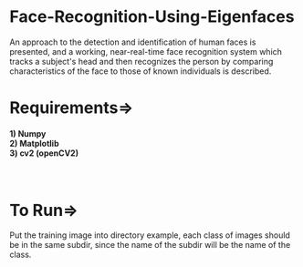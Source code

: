 # Face-Recognition-Using-Eigenfaces
An approach to the detection and identification of human faces is presented, and a working, near-real-time face recognition system which tracks a subject's head and then recognizes the person by comparing characteristics of the face to those of known individuals is described.




# Requirements=>

<h4>1) Numpy</br>
2) Matplotlib</br>
3) cv2 (openCV2)</br>
</h4>
</br>


<h1> To Run=></h1>

Put the training image into directory example, each class of images should be in the same subdir, since the name of the subdir will be the name of the class.

